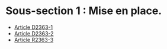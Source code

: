 # Sous-section 1 : Mise en place.

* [Article D2363-1](./LEGIARTI000018776755.md)
* [Article D2363-2](./LEGIARTI000018776749.md)
* [Article R2363-3](./LEGIARTI000018776708.md)
